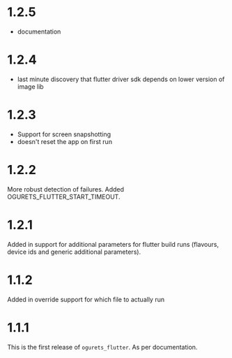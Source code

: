 1.2.5
=====
- documentation

1.2.4
=====
- last minute discovery that flutter driver sdk depends on lower version of image lib

1.2.3
=====
- Support for screen snapshotting
- doesn't reset the app on first run


1.2.2
=====
More robust detection of failures. Added OGURETS_FLUTTER_START_TIMEOUT.

1.2.1
=====
Added in support for additional parameters for flutter build runs (flavours, device ids and
generic additional parameters).

1.1.2
=======
Added in override support for which file to actually run

1.1.1
=======

This is the first release of `ogurets_flutter`. As per documentation.
